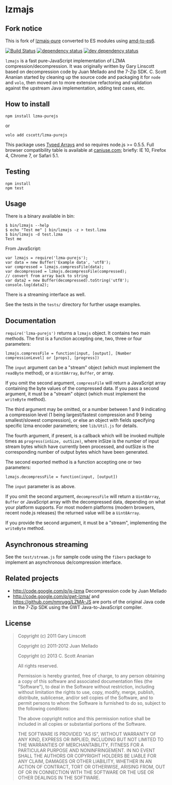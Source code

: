 # lzmajs

## Fork notice
This is fork of [lzmajs-pure](https://github.com/cscott/lzma-purejs) converted to ES modules using [amd-to-es6](https://www.npmjs.com/package/amd-to-es6).

[![Build Status][1]][2] [![dependency status][3]][4] [![dev dependency status][5]][6]

`lzmajs` is a fast pure-JavaScript implementation of LZMA
compression/decompression.  It was originally written by Gary Linscott
based on decompression code by Juan Mellado and the 7-Zip SDK.
C. Scott Ananian started by cleaning up the source code and packaging
it for `node` and `volo`, then moved on to more extensive refactoring
and validation against the upstream Java implementation, adding
test cases, etc.

## How to install

```
npm install lzma-purejs
```
or
```
volo add cscott/lzma-purejs
```

This package uses
[Typed Arrays](https://developer.mozilla.org/en-US/docs/JavaScript/Typed_arrays)
and so requires node.js >= 0.5.5.  Full browser compatibility table
is available at [caniuse.com](http://caniuse.com/typedarrays); briefly:
IE 10, Firefox 4, Chrome 7, or Safari 5.1.

## Testing

```
npm install
npm test
```

## Usage

There is a binary available in bin:
```
$ bin/lzmajs --help
$ echo "Test me" | bin/lzmajs -z > test.lzma
$ bin/lzmajs -d test.lzma
Test me
```

From JavaScript:
```
var lzmajs = require('lzma-purejs');
var data = new Buffer('Example data', 'utf8');
var compressed = lzmajs.compressFile(data);
var decompressed = lzmajs.decompressFile(compressed);
// convert from array back to string
var data2 = new Buffer(decompressed).toString('utf8');
console.log(data2);
```
There is a streaming interface as well.

See the tests in the `tests/` directory for further usage examples.

## Documentation

`require('lzma-purejs')` returns a `lzmajs` object.  It contains two main
methods.  The first is a function accepting one, two, three or four
parameters:

`lzmajs.compressFile = function(input, [output], [Number compressionLevel] or [props], [progress])`

The `input` argument can be a "stream" object (which must implement the
`readByte` method), or a `Uint8Array`, `Buffer`, or array.

If you omit the second argument, `compressFile` will return a JavaScript
array containing the byte values of the compressed data.  If you pass
a second argument, it must be a "stream" object (which must implement the
`writeByte` method).

The third argument may be omitted, or a number between 1 and 9 indicating
a compression level (1 being largest/fastest compression and 9 being
smallest/slowest compression), or else an object with fields specifying
specific lzma encoder parameters; see `lib/Util.js` for details.

The fourth argument, if present, is a callback which will be invoked
multiple times as `progress(inSize, outSize)`, where inSize is the number of
input stream bytes which have currently been processed, and outSize is the
corresponding number of output bytes which have been generated.

The second exported method is a function accepting one or two parameters:

`lzmajs.decompressFile = function(input, [output])`

The `input` parameter is as above.

If you omit the second argument, `decompressFile` will return a
`Uint8Array`, `Buffer` or JavaScript array with the decompressed
data, depending on what your platform supports.  For most modern
platforms (modern browsers, recent node.js releases) the returned
value will be a `Uint8Array`.

If you provide the second argument, it must be a "stream", implementing
the `writeByte` method.

## Asynchronous streaming

See the `test/stream.js` for sample code using the `fibers` package
to implement an asynchronous de/compression interface.

## Related projects

* http://code.google.com/p/js-lzma Decompression code by Juan Mellado
* http://code.google.com/p/gwt-lzma/ and https://github.com/nmrugg/LZMA-JS
  are ports of the original Java code in the 7-Zip SDK
  using the GWT Java-to-JavaScript compiler.

## License

> Copyright (c) 2011 Gary Linscott
>
> Copyright (c) 2011-2012 Juan Mellado
>
> Copyright (c) 2013 C. Scott Ananian
>
> All rights reserved.
>
> Permission is hereby granted, free of charge, to any person obtaining a copy
> of this software and associated documentation files (the "Software"), to deal
> in the Software without restriction, including without limitation the rights
> to use, copy, modify, merge, publish, distribute, sublicense, and/or sell
> copies of the Software, and to permit persons to whom the Software is
> furnished to do so, subject to the following conditions:
>
> The above copyright notice and this permission notice shall be included in
> all copies or substantial portions of the Software.
>
> THE SOFTWARE IS PROVIDED "AS IS", WITHOUT WARRANTY OF ANY KIND, EXPRESS OR
> IMPLIED, INCLUDING BUT NOT LIMITED TO THE WARRANTIES OF MERCHANTABILITY,
> FITNESS FOR A PARTICULAR PURPOSE AND NONINFRINGEMENT. IN NO EVENT SHALL THE
> AUTHORS OR COPYRIGHT HOLDERS BE LIABLE FOR ANY CLAIM, DAMAGES OR OTHER
> LIABILITY, WHETHER IN AN ACTION OF CONTRACT, TORT OR OTHERWISE, ARISING FROM,
> OUT OF OR IN CONNECTION WITH THE SOFTWARE OR THE USE OR OTHER DEALINGS IN
> THE SOFTWARE.

[1]: https://travis-ci.org/cscott/lzma-purejs.png
[2]: https://travis-ci.org/cscott/lzma-purejs
[3]: https://david-dm.org/cscott/lzma-purejs.png
[4]: https://david-dm.org/cscott/lzma-purejs
[5]: https://david-dm.org/cscott/lzma-purejs/dev-status.png
[6]: https://david-dm.org/cscott/lzma-purejs#info=devDependencies
